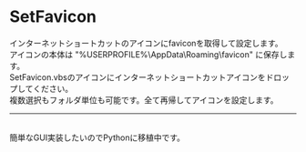# SetFavicon
インターネットショートカットのアイコンにfaviconを取得して設定します。<br>
アイコンの本体は "%USERPROFILE%\AppData\Roaming\favicon" に保存します。<br>
SetFavicon.vbsのアイコンにインターネットショートカットアイコンをドロップしてください。<br>
複数選択もフォルダ単位も可能です。全て再帰してアイコンを設定します。<br>
<hr><br>
簡単なGUI実装したいのでPythonに移植中です。
